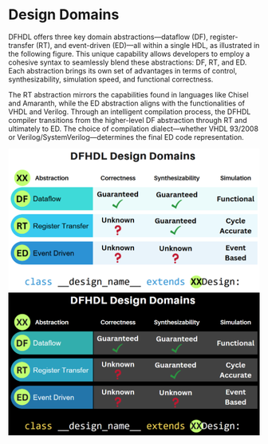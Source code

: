 # Design Domains

DFHDL offers three key domain abstractions—dataflow (DF), register-transfer (RT), and event-driven (ED)—all within a single HDL, as illustrated in the following figure. This unique capability allows developers to employ a cohesive syntax to seamlessly blend these abstractions: DF, RT, and ED. Each abstraction brings its own set of advantages in terms of control, synthesizability, simulation speed, and functional correctness.

The RT abstraction mirrors the capabilities found in languages like Chisel and Amaranth, while the ED abstraction aligns with the functionalities of VHDL and Verilog. Through an intelligent compilation process, the DFHDL compiler transitions from the higher-level DF abstraction through RT and ultimately to ED. The choice of compilation dialect—whether VHDL 93/2008 or Verilog/SystemVerilog—determines the final ED code representation.

![design-domains](design-domains-light.png#only-light)
![design-domains](design-domains-dark.png#only-dark)
